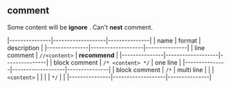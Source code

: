 ##  comment 
Some content will be **ignore** .
Can't **nest** comment.

|---------------|-------------------|---------------|
| name          | format            | description   |
|---------------|-------------------|---------------|
| line comment  | `//<content>`     | **recommend** |
|---------------|-------------------|---------------|
| block comment | `/* <content> */` | one line      |
|---------------|-------------------|---------------|
| block comment | `/*`              | multi line    |
|               | `<content>`       |               |
|               | `*/`              |               |
|---------------|-------------------|---------------|

